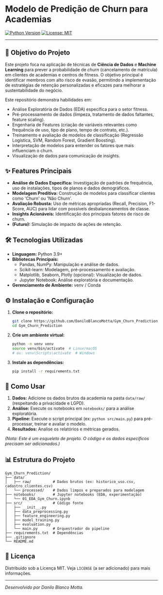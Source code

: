 # Modelo de Predição de Churn para Academias

[![Python Version](https://img.shields.io/badge/Python-3.9%2B-blue.svg)](https://python.org)
[![License: MIT](https://img.shields.io/badge/License-MIT-yellow.svg)](https://opensource.org/licenses/MIT)

---

## 🎯 Objetivo do Projeto

Este projeto foca na aplicação de técnicas de **Ciência de Dados** e **Machine Learning** para prever a probabilidade de *churn* (cancelamento de matrícula) em clientes de academias e centros de fitness. O objetivo principal é identificar membros com alto risco de evasão, permitindo a implementação de estratégias de retenção personalizadas e eficazes para melhorar a sustentabilidade do negócio.

Este repositório demonstra habilidades em:

*   Análise Exploratória de Dados (EDA) específica para o setor fitness.
*   Pré-processamento de dados (limpeza, tratamento de dados faltantes, feature scaling).
*   Engenharia de Features (criação de variáveis relevantes como frequência de uso, tipo de plano, tempo de contrato, etc.).
*   Treinamento e avaliação de modelos de classificação (Regressão Logística, SVM, Random Forest, Gradient Boosting).
*   Interpretação de modelos para entender os fatores que mais influenciam o churn.
*   Visualização de dados para comunicação de insights.

## ✨ Features Principais

*   **Análise de Dados Específica:** Investigação de padrões de frequência, uso de instalações, tipos de planos e dados demográficos.
*   **Modelagem Preditiva:** Construção de modelos para classificar clientes como 'Churn' ou 'Não Churn'.
*   **Avaliação Robusta:** Uso de métricas apropriadas (Recall, Precision, F1-Score, AUC) para lidar com possíveis desbalanceamentos de classe.
*   **Insights Acionáveis:** Identificação dos principais fatores de risco de churn.
*   **(Futuro):** Simulação de impacto de ações de retenção.

## 🛠️ Tecnologias Utilizadas

*   **Linguagem:** Python 3.9+
*   **Bibliotecas Principais:**
    *   Pandas, NumPy: Manipulação e análise de dados.
    *   Scikit-learn: Modelagem, pré-processamento e avaliação.
    *   Matplotlib, Seaborn, Plotly (opcional): Visualização de dados.
    *   Jupyter Notebook: Análise exploratória e documentação.
*   **Gerenciamento de Ambiente:** venv / Conda

## ⚙️ Instalação e Configuração

1.  **Clone o repositório:**
    ```bash
    git clone https://github.com/DaniloBlancoMotta/Gym_Churn_Prediction.git
    cd Gym_Churn_Prediction
    ```

2.  **Crie um ambiente virtual:**
    ```bash
    python -m venv venv
    source venv/bin/activate  # Linux/macOS
    # ou: venv\Scripts\activate  # Windows
    ```

3.  **Instale as dependências:**
    ```bash
    pip install -r requirements.txt
    ```

## 🚀 Como Usar

1.  **Dados:** Adicione os dados brutos da academia na pasta `data/raw/` (respeitando a privacidade e LGPD).
2.  **Análise:** Execute os notebooks em `notebooks/` para a análise exploratória.
3.  **Pipeline:** Execute o script principal (ex: `python src/main.py`) para pré-processar, treinar e avaliar o modelo.
4.  **Resultados:** Analise os relatórios e métricas gerados.

*(Nota: Este é um esqueleto de projeto. O código e os dados específicos precisam ser adicionados.)*

## 📊 Estrutura do Projeto

```
Gym_Churn_Prediction/
├── data/
│   ├── raw/          # Dados brutos (ex: historico_uso.csv, cadastro_clientes.csv)
│   └── processed/    # Dados limpos e preparados para modelagem
├── notebooks/        # Jupyter notebooks (EDA, experimentação)
│   └── 01_EDA_Gym_Churn.ipynb
├── src/              # Código fonte
│   ├── __init__.py
│   ├── data_preprocessing.py
│   ├── feature_engineering.py
│   ├── model_training.py
│   ├── evaluation.py
│   └── main.py       # Orquestrador do pipeline
├── requirements.txt  # Dependências
├── .gitignore
└── README.md
```

## 📄 Licença

Distribuído sob a Licença MIT. Veja `LICENSE` (a ser adicionado) para mais informações.

---

*Desenvolvido por Danilo Blanco Motta.*


